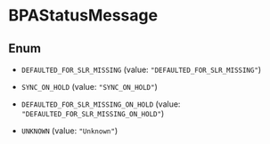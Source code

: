 

# BPAStatusMessage

## Enum


* `DEFAULTED_FOR_SLR_MISSING` (value: `"DEFAULTED_FOR_SLR_MISSING"`)

* `SYNC_ON_HOLD` (value: `"SYNC_ON_HOLD"`)

* `DEFAULTED_FOR_SLR_MISSING_ON_HOLD` (value: `"DEFAULTED_FOR_SLR_MISSING_ON_HOLD"`)

* `UNKNOWN` (value: `"Unknown"`)



